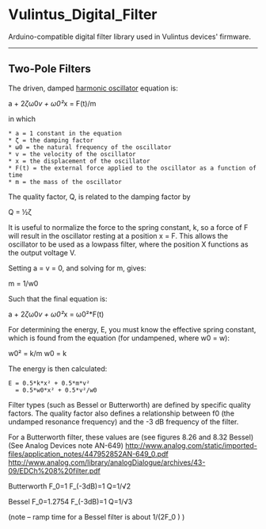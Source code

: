 # Vulintus_Digital_Filter

Arduino-compatible digital filter library used in Vulintus devices' firmware.

---

## Two-Pole Filters

The driven, damped [harmonic oscillator](http://en.wikipedia.org/wiki/Harmonic_oscillator) equation is:

   a + 2*ζ*ω0*v + ω0²*x = F(t)/m

in which

    * a = 1 constant in the equation
    * ζ = the damping factor
    * ω0 = the natural frequency of the oscillator
    * v = the velocity of the oscillator
    * x = the displacement of the oscillator
    * F(t) = the external force applied to the oscillator as a function of time
    * m = the mass of the oscillator

The quality factor, Q, is related to the damping factor by

   Q = ½ζ

It is useful to normalize the force to the spring constant, k, so a force of F will result in the oscillator resting at a position x = F. This allows the oscillator to be used as a lowpass filter, where the position X functions as the output voltage V.

Setting a = v = 0, and solving for m, gives:

   m = 1/w0

Such that the final equation is:

   a + 2*ζ*ω0*v + ω0²*x = ω0²*F(t)

For determining the energy, E, you must know the effective spring constant, which is
found from the equation (for undampened, where w0 = w):

   w0² = k/m
   w0 = k

The energy is then calculated:

    E = 0.5*k*x² + 0.5*m*v²
      = 0.5*w0*x² + 0.5*v²/w0

Filter types (such as Bessel or Butterworth) are defined by specific quality factors. The quality factor also defines a relationship between f0 (the undamped resonance frequency) and the -3 dB frequency of the filter.

For a Butterworth filter, these values are 
(see figures 8.26 and 8.32 Bessel)
(See Analog Devices note AN-649)
http://www.analog.com/static/imported-files/application_notes/447952852AN-649_0.pdf
http://www.analog.com/library/analogDialogue/archives/43-09/EDCh%208%20filter.pdf


Butterworth
    F_0=1
	F_(-3dB)=1
	Q=1/√2

Bessel
    F_0=1.2754
    F_(-3dB)=1
    Q=1/√3

(note – ramp time for a Bessel filter is about 1/(2F_0 ) )

